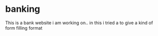 # banking

This is a bank website i am working on..
in this i tried a to give a kind of form filling format
